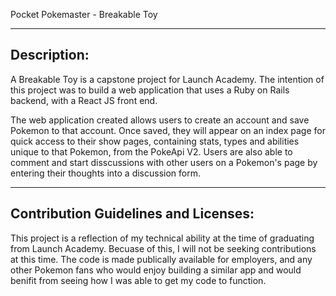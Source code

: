 Pocket Pokemaster - Breakable Toy

----------------------------------
Description:
----------------------------------

A Breakable Toy is a capstone project for Launch Academy. The intention of this project
was to build a web application that uses a Ruby on Rails backend, with a React JS front end.

The web application created allows users to create an account and save Pokemon to that account.
Once saved, they will appear on an index page for quick access to their show pages, containing
stats, types and abilities unique to that Pokemon, from the PokeApi V2. Users are also able to comment
and start disscussions with other users on a Pokemon's page by entering their thoughts into a 
discussion form.


----------------------------------
Contribution Guidelines and Licenses:
----------------------------------

This project is a reflection of my technical ability at the time of graduating from Launch Academy. Becuase of this, I will not be seeking contributions at this time. The code is made publically available for employers, and any other Pokemon fans who would enjoy building a similar app and would benifit from seeing how I was able to get my code to function.